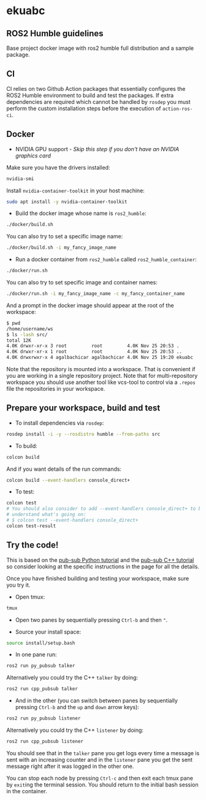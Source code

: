 # ekuabc

## ROS2 Humble guidelines

Base project docker image with ros2 humble full distribution and a sample package.

## CI

CI relies on two Github Action packages that essentially configures the ROS2
Humble environment to build and test the packages. If extra dependencies are
required which cannot be handled by `rosdep` you must perform the custom
installation steps before the execution of `action-ros-ci`.

## Docker

- NVIDIA GPU support - *Skip this step if you don't have an NVIDIA graphics card*

Make sure you have the drivers installed:

```sh
nvidia-smi
```

Install `nvidia-container-toolkit` in your host machine:

```sh
sudo apt install -y nvidia-container-toolkit
```

- Build the docker image whose name is `ros2_humble`:

```sh
./docker/build.sh
```

You can also try to set a specific image name:

```sh
./docker/build.sh -i my_fancy_image_name
```

- Run a docker container from `ros2_humble` called `ros2_humble_container`:

```sh
./docker/run.sh
```

You can also try to set specific image and container names:

```sh
./docker/run.sh -i my_fancy_image_name -c my_fancy_container_name
```

And a prompt in the docker image should appear at the root of the workspace:

```sh
$ pwd
/home/username/ws
$ ls -lash src/
total 12K
4.0K drwxr-xr-x 3 root         root         4.0K Nov 25 20:53 .
4.0K drwxr-xr-x 1 root         root         4.0K Nov 25 20:53 ..
4.0K drwxrwxr-x 4 agalbachicar agalbachicar 4.0K Nov 25 19:20 ekuabc
```

Note that the repository is mounted into a workspace. That is convenient if you
are working in a single repository project. Note that for multi-repository
workspace you should use another tool like vcs-tool to control via a `.repos`
file the repositories in your workspace.

## Prepare your workspace, build and test

- To install dependencies via `rosdep`:

```sh
rosdep install -i -y --rosdistro humble --from-paths src
```
- To build:

```sh
colcon build
```

And if you want details of the run commands:

```sh
colcon build --event-handlers console_direct+
```

- To test:

```sh
colcon test
# You should also consider to add --event-handlers console_direct+ to better
# understand what's going on:
# $ colcon test --event-handlers console_direct+
colcon test-result
```

## Try the code!

This is based on the [pub-sub Python tutorial](https://docs.ros.org/en/humble/Tutorials/Writing-A-Simple-Py-Publisher-And-Subscriber.html)
and the [pub-sub C++ tutorial](https://docs.ros.org/en/humble/Tutorials/Writing-A-Simple-Cpp-Publisher-And-Subscriber.html)
so consider looking at the specific instructions in the page for all the details.

Once you have finished building and testing your workspace, make sure you try it.

- Open tmux:

```sh
tmux
```

- Open two panes by sequentially pressing `Ctrl-b` and then `"`.

- Source your install space:

```sh
source install/setup.bash
```

- In one pane run:

```sh
ros2 run py_pubsub talker
```

Alternatively you could try the C++ `talker` by doing:

```sh
ros2 run cpp_pubsub talker
```

- And in the other (you can switch between panes by sequentially pressing
  `Ctrl-b` and the `up` and `down` arrow keys):

```sh
ros2 run py_pubsub listener
```

Alternatively you could try the C++ `listener` by doing:

```sh
ros2 run cpp_pubsub listener
```

You should see that in the `talker` pane you get logs every time a message is
sent with an increasing counter and in the `listener` pane you get the sent
message right after it was logged in the other one.

You can stop each node by pressing `Ctrl-c` and then exit each tmux pane by
`exit`ing the terminal session. You should return to the initial bash session
in the container.
